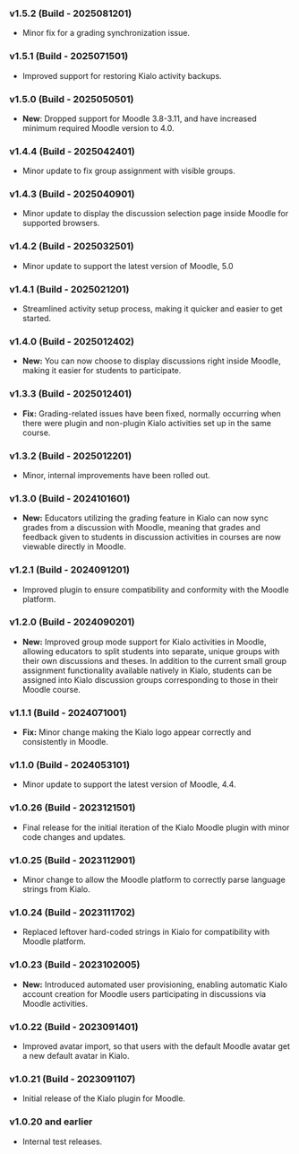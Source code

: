 ### v1.5.2 (Build - 2025081201)

* Minor fix for a grading synchronization issue.

### v1.5.1 (Build - 2025071501)

* Improved support for restoring Kialo activity backups.

### v1.5.0 (Build - 2025050501)

* **New**: Dropped support for Moodle 3.8-3.11, and have increased minimum required Moodle version to 4.0.

### v1.4.4 (Build - 2025042401)

* Minor update to fix group assignment with visible groups.

### v1.4.3 (Build - 2025040901)

* Minor update to display the discussion selection page inside Moodle for supported browsers.

### v1.4.2 (Build - 2025032501)

* Minor update to support the latest version of Moodle, 5.0

### v1.4.1 (Build - 2025021201)

* Streamlined activity setup process, making it quicker and easier to get started.

### v1.4.0 (Build - 2025012402)

* **New:** You can now choose to display discussions right inside Moodle, making it easier for students to participate.

### v1.3.3 (Build - 2025012401)

* **Fix:** Grading-related issues have been fixed, normally occurring when there were plugin and non-plugin Kialo activities set up in the same course.

### v1.3.2 (Build - 2025012201)

* Minor, internal improvements have been rolled out.

### v1.3.0 (Build - 2024101601)

* **New:** Educators utilizing the grading feature in Kialo can now sync grades from a discussion with Moodle, meaning that grades and feedback given to students in discussion activities in courses are now viewable directly in Moodle.

### v1.2.1 (Build - 2024091201)

* Improved plugin to ensure compatibility and conformity with the Moodle platform.

### v1.2.0 (Build - 2024090201)

* **New:** Improved group mode support for Kialo activities in Moodle, allowing educators to split students into separate, unique groups with their own discussions and theses. In addition to the current small group assignment functionality available natively in Kialo, students can be assigned into Kialo discussion groups corresponding to those in their Moodle course.

### v1.1.1 (Build - 2024071001)

* **Fix:** Minor change making the Kialo logo appear correctly and consistently in Moodle.

### v1.1.0 (Build - 2024053101)

* Minor update to support the latest version of Moodle, 4.4.

### v1.0.26 (Build - 2023121501)

* Final release for the initial iteration of the Kialo Moodle plugin with minor code changes and updates.

### v1.0.25 (Build - 2023112901)

* Minor change to allow the Moodle platform to correctly parse language strings from Kialo.

### v1.0.24 (Build - 2023111702)

* Replaced leftover hard-coded strings in Kialo for compatibility with Moodle platform.

### v1.0.23 (Build - 2023102005)

* **New:** Introduced automated user provisioning, enabling automatic Kialo account creation for Moodle users participating in discussions via Moodle activities.

### v1.0.22 (Build - 2023091401)

* Improved avatar import, so that users with the default Moodle avatar get a new default avatar in Kialo.

### v1.0.21 (Build - 2023091107)

* Initial release of the Kialo plugin for Moodle.

### v1.0.20 and earlier

* Internal test releases.
